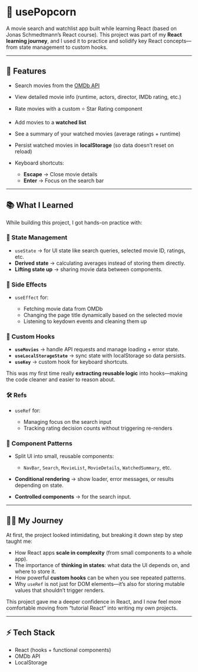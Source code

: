 # 🍿 usePopcorn

A movie search and watchlist app built while learning React (based on Jonas Schmedtmann’s React course).
This project was part of my **React learning journey**, and I used it to practice and solidify key React concepts—from state management to custom hooks.

---

## 🚀 Features

- Search movies from the [OMDb API](https://www.omdbapi.com/)
- View detailed movie info (runtime, actors, director, IMDb rating, etc.)
- Rate movies with a custom ⭐️ Star Rating component
- Add movies to a **watched list**
- See a summary of your watched movies (average ratings + runtime)
- Persist watched movies in **localStorage** (so data doesn’t reset on reload)
- Keyboard shortcuts:

  - **Escape** → Close movie details
  - **Enter** → Focus on the search bar

---

## 📚 What I Learned

While building this project, I got hands-on practice with:

### 🔑 State Management

- `useState` → for UI state like search queries, selected movie ID, ratings, etc.
- **Derived state** → calculating averages instead of storing them directly.
- **Lifting state up** → sharing movie data between components.

### 🔁 Side Effects

- `useEffect` for:

  - Fetching movie data from OMDb
  - Changing the page title dynamically based on the selected movie
  - Listening to keydown events and cleaning them up

### 🎯 Custom Hooks

- **`useMovies`** → handle API requests and manage loading + error state.
- **`useLocalStorageState`** → sync state with localStorage so data persists.
- **`useKey`** → custom hook for keyboard shortcuts.

This was my first time really **extracting reusable logic** into hooks—making the code cleaner and easier to reason about.

### 🛠 Refs

- `useRef` for:

  - Managing focus on the search input
  - Tracking rating decision counts without triggering re-renders

### 🧩 Component Patterns

- Split UI into small, reusable components:

  - `NavBar`, `Search`, `MovieList`, `MovieDetails`, `WatchedSummary`, etc.

- **Conditional rendering** → show loader, error messages, or results depending on state.
- **Controlled components** → for the search input.

---

## 🧑‍💻 My Journey

At first, the project looked intimidating, but breaking it down step by step taught me:

- How React apps **scale in complexity** (from small components to a whole app).
- The importance of **thinking in states**: what data the UI depends on, and where to store it.
- How powerful **custom hooks** can be when you see repeated patterns.
- Why `useRef` is not just for DOM elements—it’s also for storing mutable values that shouldn’t trigger renders.

This project gave me a deeper confidence in React, and I now feel more comfortable moving from “tutorial React” into writing my own projects.

---

## ⚡ Tech Stack

- React (hooks + functional components)
- OMDb API
- LocalStorage
